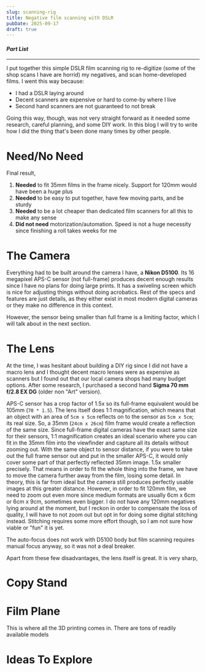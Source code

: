 ```yaml
---
slug: scanning-rig
title: Negative film scanning with DSLR
pubDate: 2025-09-17
draft: true
---
```


#### *Part List*



---

I put together this simple DSLR film scanning rig to re-digitize (some of the shop scans I have are horrid) my negatives, and scan home-developed films. I went this way because:

- I had a DSLR laying around
- Decent scanners are expensive or hard to come-by where I live
- Second hand scanners are not guaranteed to not break

Going this way, though, was not very straight forward as it needed some research, careful planning, and some DIY work. In this blog I will try to write how I did the thing that's been done many times by other people.

# Need/No Need

Final result,

1. **Needed** to fit 35mm films in the frame nicely. Support for 120mm would have been a huge plus
2. **Needed** to be easy to put together,  have few moving parts, and be sturdy
3. **Needed** to be a lot cheaper than dedicated film scanners for all this to make any sense
4. **Did not need** motorization/automation. Speed is not a huge necessity since finishing a roll takes weeks for me

# The Camera

Everything had to be built around the camera I have, a **Nikon D5100**. Its 16 megapixel APS-C sensor (not full-frame) produces decent enough results since I have no plans for doing large prints. It has a swiveling screen which is nice for adjusting things without doing acrobatics. Rest of the specs and features are just details, as they either exist in most modern digital cameras or they make no difference in this context.

However, the sensor being smaller than full frame is a limiting factor, which I will talk about in the next section.

# The Lens

At the time, I was hesitant about building a DIY rig since I did not have a macro lens and I thought decent macro lenses were as expensive as scanners but I found out that our local camera shops had many budget options. After some research, I purchased a second hand **Sigma 70 mm f/2.8 EX DG** (older non "Art" version).

APS-C sensor has a crop factor of 1.5x so its full-frame equivalent would be 105mm (`70 * 1.5`). The lens itself does 1:1 magnification, which means that an object with an area of `5cm x 5cm` reflects on to the sensor as  `5cm x 5cm`; its real size. So, a 35mm (`24cm x 26cm`) film frame would create a reflection of the same size. Since full-frame digital cameras have the exact same size for their sensors, 1:1 magnification creates an ideal scenario where you can fit in the 35mm film into the viewfinder and capture all its details without zooming out. With the same object to sensor distance, if you were to take out the full frame sensor out and put in the smaller APS-C, it would only cover some part of that perfectly reflected 35mm image. 1.5x smaller precisely. That means in order to fit the whole thing into the frame, we have to move the camera further away from the film, losing some detail. In theory, this is far from ideal but the camera still produces perfectly usable images at this greater distance. However, in order to fit 120mm film, we need to zoom out even more since medium formats are usually 6cm x 6cm or 6cm x 9cm, sometimes even bigger. I do not have any 120mm negatives lying around at the moment, but I reckon in order to compensate the loss of quality, I will have to not zoom out but opt in for doing some digital stitching instead. Stitching requires some more effort though, so I am not sure how viable or "fun" it is yet.

The auto-focus does not work with D5100 body but film scanning requires manual focus anyway, so it was not a deal breaker. 

Apart from these few disadvantages, the lens itself is great. It is very sharp, 

# Copy Stand

# Film Plane

This is where all the 3D printing comes in. There are tons of readily available models


# Ideas To Explore